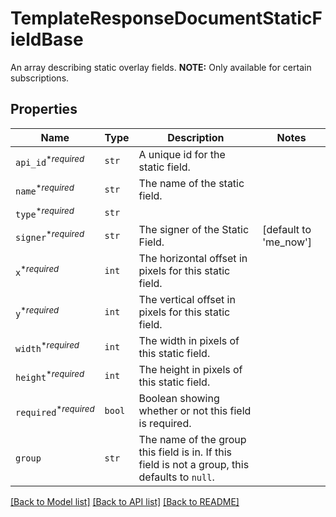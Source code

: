 # TemplateResponseDocumentStaticFieldBase

An array describing static overlay fields. **NOTE:** Only available for certain subscriptions.

## Properties
Name | Type | Description | Notes
------------ | ------------- | ------------- | -------------
| `api_id`<sup>*_required_</sup> | ```str``` |  A unique id for the static field.  |  |
| `name`<sup>*_required_</sup> | ```str``` |  The name of the static field.  |  |
| `type`<sup>*_required_</sup> | ```str``` |    |  |
| `signer`<sup>*_required_</sup> | ```str``` |  The signer of the Static Field.  |  [default to 'me_now'] |
| `x`<sup>*_required_</sup> | ```int``` |  The horizontal offset in pixels for this static field.  |  |
| `y`<sup>*_required_</sup> | ```int``` |  The vertical offset in pixels for this static field.  |  |
| `width`<sup>*_required_</sup> | ```int``` |  The width in pixels of this static field.  |  |
| `height`<sup>*_required_</sup> | ```int``` |  The height in pixels of this static field.  |  |
| `required`<sup>*_required_</sup> | ```bool``` |  Boolean showing whether or not this field is required.  |  |
| `group` | ```str``` |  The name of the group this field is in. If this field is not a group, this defaults to `null`.  |  |

[[Back to Model list]](../README.md#documentation-for-models) [[Back to API list]](../README.md#documentation-for-api-endpoints) [[Back to README]](../README.md)

